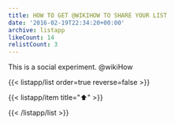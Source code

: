 ```yaml
---
title: HOW TO GET @WIKIHOW TO SHARE YOUR LIST
date: '2016-02-19T22:34:20+00:00'
archive: listapp
likeCount: 14
relistCount: 3
---
```


This is a social experiment. @wikiHow

{{< listapp/list order=true reverse=false >}}

   {{< listapp/item title="⬆️" >}}

{{< /listapp/list >}}
